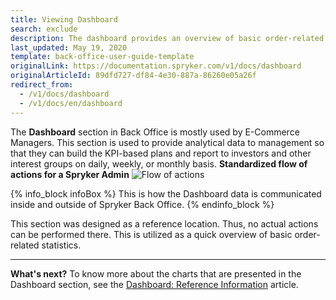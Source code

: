 ```yaml
---
title: Viewing Dashboard
search: exclude
description: The dashboard provides an overview of basic order-related statistics. This page presents you with a summary of order counts, order statuses, top products.
last_updated: May 19, 2020
template: back-office-user-guide-template
originalLink: https://documentation.spryker.com/v1/docs/dashboard
originalArticleId: 89dfd727-df84-4e30-887a-86260e05a26f
redirect_from:
  - /v1/docs/dashboard
  - /v1/docs/en/dashboard
---
```


The **Dashboard** section in Back Office is mostly used by E-Commerce Managers.
This section is used to provide analytical data to management so that they can build the KPI-based plans and report to investors and other interest groups on daily, weekly, or monthly basis.
**Standardized flow of actions for a Spryker Admin**
![Flow of actions](https://spryker.s3.eu-central-1.amazonaws.com/docs/User+Guides/Back+Office+User+Guides/Dashboard/flow-of-actions-of-spryker-admin.png)

{% info_block infoBox %}
This is how the Dashboard data is communicated inside and outside of Spryker Back Office.
{% endinfo_block %}

This section was designed as a reference location. Thus, no actual actions can be performed there. This is utilized as a quick overview of basic order-related statistics.
***
**What's next?**
To know more about the charts that are presented in the Dashboard section, see the [Dashboard: Reference Information](/docs/scos/user/back-office-user-guides/{{page.version}}/dashboard/references/dashboard-reference-information.html) article.
